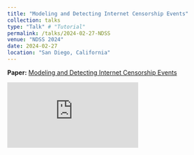 ```yaml
---
title: "Modeling and Detecting Internet Censorship Events"
collection: talks
type: "Talk" # "Tutorial"
permalink: /talks/2024-02-27-NDSS
venue: "NDSS 2024"
date: 2024-02-27
location: "San Diego, California"
---
```


**Paper:** [Modeling and Detecting Internet Censorship Events](https://www.ndss-symposium.org/wp-content/uploads/2024-409-paper.pdf)

<div class="video">
  <iframe 
    src="https://www.youtube.com/embed/uGBxcb2w1ZE" 
    title="NDSS 2024 - Modeling and Detecting Internet Censorship Events" 
    frameborder="0" 
    allow="accelerometer; autoplay; clipboard-write; encrypted-media; gyroscope; picture-in-picture" 
    allowfullscreen>
  </iframe>
</div>

